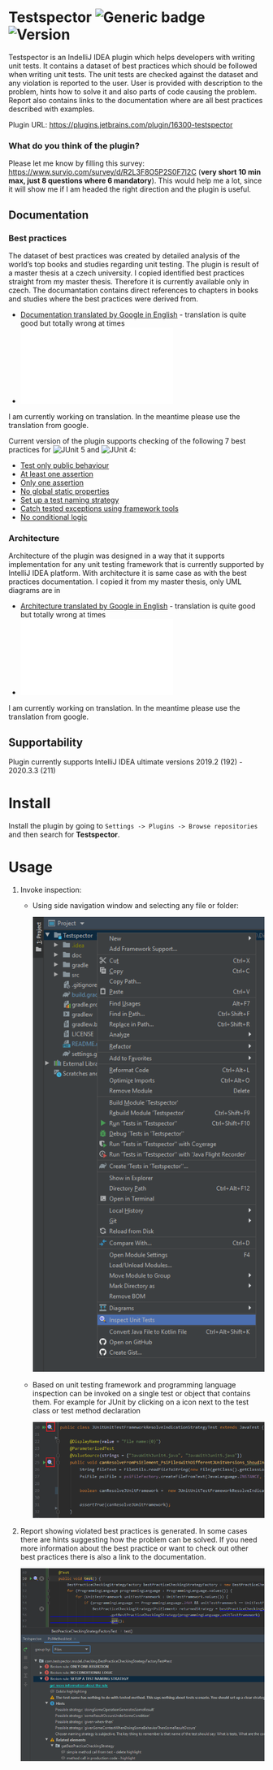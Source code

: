 # Testspector ![Generic badge](https://img.shields.io/github/license/Hasatori/Testspector)  ![Version](https://img.shields.io/jetbrains/plugin/v/16300-testspector)


Testspector is an IndelliJ IDEA plugin which helps developers with writing unit tests. It contains a dataset of best practices which should be followed when writing unit tests. The unit tests are checked against the dataset and any violation is reported to the user. User is provided with description to the problem, hints how to solve it and also parts of code causing the problem. 
Report also contains links to the documentation where are all best practices described with examples.

Plugin URL: https://plugins.jetbrains.com/plugin/16300-testspector

### What do you think of the plugin?
Please let me know by filling this survey: https://www.survio.com/survey/d/R2L3F8O5P2S0F7I2C (**very short 10 min max, just 8 questions where 6 mandatory**).  This would help me a lot, since it will show me if I am headed the right direction and the plugin is useful.

## Documentation

### Best practices 
The dataset of best practices was created by detailed analysis of the world’s top books and studies regarding unit testing. The plugin is result of a master thesis at a czech university. I copied identified best practices straight from my master thesis. Therefore it is currently available only in czech. The documantation contains direct references to chapters in books and studies where the best practices were derived from. 

* [Documentation translated by Google in English](https://ooh3dpsdytm34sfhws63yjfbwy--github-com.translate.goog/Hasatori/Testspector/blob/master/doc/Practices.md) - translation is quite good but totally wrong at times
* ![Original documantation in Czech](./doc/Practices.md)

I am currently working on translation. In the meantime please use the translation from google.

Current version of the plugin supports checking of the following 7 best practices for ![JUnit 5](https://junit.org/junit5) and ![JUnit 4](https://junit.org/junit4):

* [Test only public behaviour](https://ooh3dpsdytm34sfhws63yjfbwy--github-com.translate.goog/Hasatori/Testspector/blob/master/doc/Architecture.md#testovat-pouze-verejne-chovani-testovaneho-systemu)
* [At least one assertion](https://ooh3dpsdytm34sfhws63yjfbwy--github-com.translate.goog/Hasatori/Testspector/blob/master/doc/Architecture.md#minimalne-jedna-overovaci-metoda-na-test)
* [Only one assertion](https://ooh3dpsdytm34sfhws63yjfbwy--github-com.translate.goog/Hasatori/Testspector/blob/master/doc/Architecture.md#prave-jedna-overovaci-metoda-na-test)
* [No global static properties](https://ooh3dpsdytm34sfhws63yjfbwy--github-com.translate.goog/Hasatori/Testspector/blob/master/doc/Architecture.md#nepouzivat-globalni-staticke-promenne)
* [Set up a test naming strategy](https://ooh3dpsdytm34sfhws63yjfbwy--github-com.translate.goog/Hasatori/Testspector/blob/master/doc/Architecture.md#urcit-strategii-pojmenovani-testu)
* [Catch tested exceptions using framework tools](https://ooh3dpsdytm34sfhws63yjfbwy--github-com.translate.goog/Hasatori/Testspector/blob/master/doc/Architecture.md#odchytavat-testovane-vyjimky-pomoci-nastroju-knihoven-ci-testovacich-frameworku)
* [No conditional logic](https://ooh3dpsdytm34sfhws63yjfbwy--github-com.translate.goog/Hasatori/Testspector/blob/master/doc/Architecture.md#podminena-logika)

### Architecture
Architecture of the plugin was designed in a way that it supports implementation for any unit testing framework that is currently supported by IntelliJ IDEA platform. With architecture it is same case as with the best practices documentation. I copied it from my master thesis, only UML diagrams are in 
* [Architecture translated by Google in English](https://ooh3dpsdytm34sfhws63yjfbwy--github-com.translate.goog/Hasatori/Testspector/blob/master/doc/Architecture.md) - translation is quite good but totally wrong at times
* ![Architecture description in czech](./doc/Architecture.md) 

I am currently working on translation. In the meantime please use the translation from google.

## Supportability

Plugin currently supports IntelliJ IDEA ultimate versions 2019.2 (192) - 2020.3.3 (211)

# Install
Install the plugin by going to ``Settings -> Plugins -> Browse repositories`` and then search for **Testspector**.

# Usage
1. Invoke inspection:
   * Using side navigation window and selecting any file or folder:

      ![usage_side_window.png](./doc/usage_side_window.png)
   * Based on unit testing framework and programming language inspection can be invoked on a single test or object that contains them. For example for JUnit by clicking on a icon next to the test class or test method declaration

      ![usage from file.png](./doc/usage_from_file.png)

2. Report showing violated best practices is generated. In some cases there are hints suggesting how the problem can be solved. If you need more information about the best practice or want to check out other best practices there is also a link to the documentation.

      ![usage_report.png](./doc/usage_report.png)
